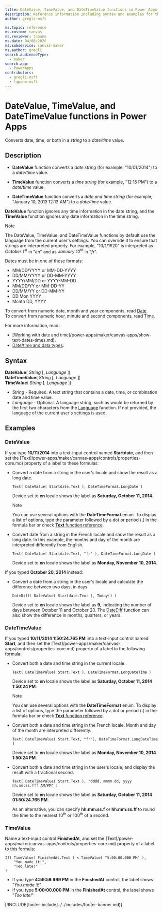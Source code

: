 ```yaml
---
title: DateValue, TimeValue, and DateTimeValue functions in Power Apps
description: Reference information including syntax and examples for the DateValue, TimeValue, and DateTimeValue functions in Power Apps.
author: gregli-msft

ms.topic: reference
ms.custom: canvas
ms.reviewer: tapanm
ms.date: 04/08/2020
ms.subservice: canvas-maker
ms.author: gregli
search.audienceType: 
  - maker
search.app: 
  - PowerApps
contributors:
  - gregli-msft
  - tapanm-msft
---
```

# DateValue, TimeValue, and DateTimeValue functions in Power Apps

Converts date, time, or both in a *string* to a *date/time* value.

## Description

- **DateValue** function converts a *date string* (for example, "10/01/2014") to a *date/time* value.

- **TimeValue** function converts a *time string* (for example, "12:15 PM") to a *date/time* value.

- **DateTimeValue** function converts a *date and time string* (for example, "January 10, 2013 12:13 AM") to a *date/time* value.

**DateValue** function ignores any time information in the date string, and the **TimeValue** function ignores any date information in the time string.

> [!NOTE]
> The DateValue, TimeValue, and DateTimeValue functions by default use the language from the current user's settings. You can override it to ensure that strings are interpreted properly. For example, "10/1/1920" is interpreted as *October 1<sup>st</sup>* in "*en*" and as *January 10<sup>th</sup>* in "*fr*".

Dates must be in one of these formats:

- MM/DD/YYYY or MM-DD-YYYY
- DD/MM/YYYY or DD-MM-YYYY
- YYYY/MM/DD or YYYY-MM-DD
- MM/DD/YY or MM-DD-YY
- DD/MM/YY or DD-MM-YY
- DD Mon YYYY
- Month DD, YYYY

To convert from numeric date, month and year components, read [Date](function-date-time.md). <br>
To convert from numeric hour, minute and second components, read [Time](function-date-time.md).

For more information, read:

- [Working with date and time]/power-apps/maker/canvas-apps/show-text-dates-times.md).
- [Date/time and data types](data-types.md#date-time-and-datetime).

## Syntax

**DateValue**( *String* [, *Language* ])<br>
**DateTimeValue**( *String* [, *Language* ])<br>
**TimeValue**( *String* [, *Language* ])

* *String* - Required. A text string that contains a date, time, or combination date and time value.
* *Language* - Optional. A language string, such as would be returned by the first two characters from the [Language](function-language.md) function.  If not provided, the language of the current user's settings is used.  

## Examples

### DateValue

If you type **10/11/2014** into a text-input control named **Startdate**, and then set the [Text]/power-apps/maker/canvas-apps/controls/properties-core.md) property of a label to these formulas:

- Convert a date from a string in the user's locale and show the result as a long date.

    ```powerapps-dot
    Text( DateValue( Startdate.Text ), DateTimeFormat.LongDate )
    ```

    Device set to **en** locale shows the label as **Saturday, October 11, 2014**.
  
    > [!NOTE]
    > You can use several options with the **DateTimeFormat** enum. To display a list of options, type the parameter followed by a dot or period (**.**) in the formula bar or check [**Text** function reference](function-text.md).

- Convert date from a string in the French locale and show the result as a long date. In this example, the months and day of the month are interpreted differently from English.

    ```powerapps-dot
    Text( DateValue( Startdate.Text, "fr" ), DateTimeFormat.LongDate )
    ```
  
    Device set to **en** locale shows the label as **Monday, November 10, 2014**.

If you typed **October 20, 2014** instead:

- Convert a date from a string in the user's locale and calculate the difference between two days, in days

    ```powerapps-dot
    DateDiff( DateValue( Startdate.Text ), Today() )
    ```
  
    Device set to **en** locale shows the label as **9**, indicating the number of days between October 11 and October 20. The [DateDiff](function-dateadd-datediff.md) function can also show the difference in months, quarters, or years.

### DateTimeValue

If you typed **10/11/2014 1:50:24.765 PM** into a text-input control named **Start**, and then set the [Text]/power-apps/maker/canvas-apps/controls/properties-core.md) property of a label to the following formula:

- Convert both a date and time string in the current locale.
 
    ```powerapps-dot
    Text( DateTimeValue( Start.Text ), DateTimeFormat.LongDateTime )
    ```    
    
    Device set to **en** locale shows the label as **Saturday, October 11, 2014 1:50:24 PM**.
  
  > [!NOTE]
  > You can use several options with the **DateTimeFormat** enum. To display a list of options, type the parameter followed by a dot or period (**.**) in the formula bar or check [**Text** function reference](function-text.md).

- Convert both a date and time string in the French locale. Month and day of the month are interpreted differently.

    ```powerapps-dot
    Text( DateTimeValue( Start.Text, "fr"), DateTimeFormat.LongDateTime )
    ```
  
    Device set to **en** locale shows the label as **Monday, November 10, 2014 1:50:24 PM**.

- Convert both a date and time string in the user's locale, and display the result with a fractional second.

    ```powerapps-dot
    Text( DateTimeValue( Start.Text ), "dddd, mmmm dd, yyyy hh:mm:ss.fff AM/PM" )
    ```
  
    Device set to **en** locale shows the label as **Saturday, October 11, 2014 01:50:24.765 PM**.
  
    As an alternative, you can specify **hh:mm:ss.f** or **hh:mm:ss.ff** to round the time to the nearest 10<sup>th</sup> or 100<sup>th</sup> of a second.

### TimeValue

Name a text-input control **FinishedAt**, and set the [Text]/power-apps/maker/canvas-apps/controls/properties-core.md) property of a label to this formula:

```powerapps-dot
If( TimeValue( FinishedAt.Text ) < TimeValue( "5:00:00.000 PM" ), 
    "You made it!", 
    "Too late!"
)
```

- If you type **4:59:59.999 PM** in the **FinishedAt** control, the label shows "*You made it!*"
- If you type **5:00:00.000 PM** in the **FinishedAt** control, the label shows "*Too late!*"


[!INCLUDE[footer-include]../../includes/footer-banner.md)]